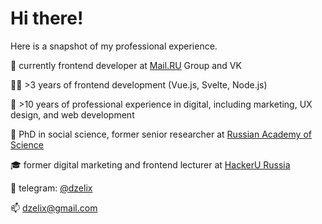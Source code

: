 # Hi there!

Here is a snapshot of my professional experience.

🔨 currently frontend developer at [Mail.RU](https://combo.mail.ru) Group and VK

👨‍💻 >3 years of frontend development (Vue.js, Svelte, Node.js)

🔔 >10 years of professional experience in digital, including marketing, UX design, and web development

🔭 PhD in social science, former senior researcher at [Russian Academy of Science](https://www.instituteofeurope.ru)

🎓 former digital marketing and frontend lecturer at [HackerU Russia](https://hackeru.com)

💬 telegram: [@dzelix](https://telegram.me/dzelix)

📫 [dzelix@gmail.com](mailto:dzelix@gmail.com)
